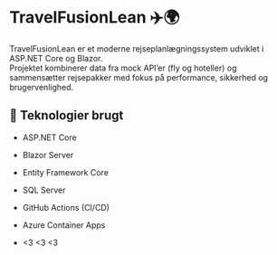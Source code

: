 # TravelFusionLean ✈️🌍

TravelFusionLean er et moderne rejseplanlægningssystem udviklet i ASP.NET Core og Blazor.  
Projektet kombinerer data fra mock API’er (fly og hoteller) og sammensætter rejsepakker med fokus på performance, sikkerhed og brugervenlighed.

## 🔧 Teknologier brugt

- ASP.NET Core
- Blazor Server
- Entity Framework Core
- SQL Server
- GitHub Actions (CI/CD)
- Azure Container Apps

- <3 <3 <3
